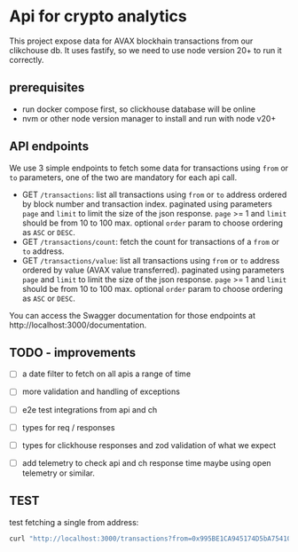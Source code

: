 # Api for crypto analytics
This project expose data for AVAX blockhain transactions from our clikchouse db. 
It uses fastify, so we need to use node version 20+ to run it correctly.

## prerequisites
- run docker compose first, so clickhouse database will be online
- nvm or other node version manager to install and run with node v20+

## API endpoints
We use 3 simple endpoints to fetch some data for transactions using `from` or `to` parameters, one of the two are mandatory for each api call. 

- GET `/transactions`: list all transactions using `from` or `to` address ordered by block number and transaction index. paginated using parameters `page` and `limit` to limit the size of the json response. `page` >= 1 and `limit` should be from 10 to 100 max. optional `order` param to choose ordering as `ASC` or `DESC`.
- GET `/transactions/count`: fetch the count for transactions of a `from` or `to` address. 
- GET `/transactions/value`: list all transactions using `from` or `to` address ordered by value (AVAX value transferred). paginated using parameters `page` and `limit` to limit the size of the json response. `page` >= 1 and `limit` should be from 10 to 100 max. optional `order` param to choose ordering as `ASC` or `DESC`.

You can access the Swagger documentation for those endpoints at http://localhost:3000/documentation.

## TODO - improvements
- [ ] a date filter to fetch on all apis a range of time
- [ ] more validation and handling of exceptions
- [ ] e2e test integrations from api and ch
- [ ] types for req / responses
- [ ] types for clickhouse responses and zod validation of what we expect
- [ ] add telemetry to check api and ch response time maybe using open telemetry or similar.


## TEST 

test fetching a single from address:
```sh
curl "http://localhost:3000/transactions?from=0x995BE1CA945174D5bA75410C1E658a41eB13a2FA"
```